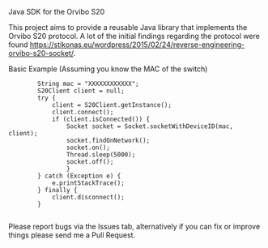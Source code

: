 Java SDK for the Orvibo S20

This project aims to provide a reusable Java library that implements the Orvibo S20 protocol.
A lot of the initial findings regarding the protocol were found https://stikonas.eu/wordpress/2015/02/24/reverse-engineering-orvibo-s20-socket/.

Basic Example (Assuming you know the MAC of the switch)

```
		String mac = "XXXXXXXXXXXX";
		S20Client client = null;
		try {
			client = S20Client.getInstance();
			client.connect();
			if (client.isConnected()) {
				Socket socket = Socket.socketWithDeviceID(mac, client);
				socket.findOnNetwork();
				socket.on();
				Thread.sleep(5000);
				socket.off();
				}
		} catch (Exception e) {
			e.printStackTrace();
		} finally {
			client.disconnect();
		}
	
```

Please report bugs via the Issues tab, alternatively if you can fix or improve things please send me a Pull Request.
